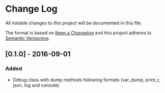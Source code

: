 # Change Log
All notable changes to this project will be documented in this file.

The format is based on [Keep a Changelog](http://keepachangelog.com/) 
and this project adheres to [Semantic Versioning](http://semver.org/).

## [0.1.0] - 2016-09-01
### Added
- Debug class with dump methods following formats (var_dump, print_r, json, log and console)